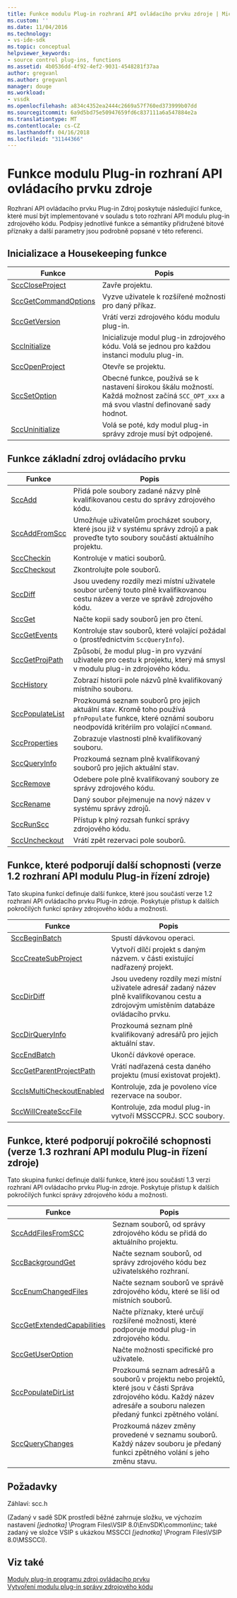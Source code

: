 ```yaml
---
title: Funkce modulu Plug-in rozhraní API ovládacího prvku zdroje | Microsoft Docs
ms.custom: ''
ms.date: 11/04/2016
ms.technology:
- vs-ide-sdk
ms.topic: conceptual
helpviewer_keywords:
- source control plug-ins, functions
ms.assetid: 4b0536dd-4f92-4ef2-9031-4548281f37aa
author: gregvanl
ms.author: gregvanl
manager: douge
ms.workload:
- vssdk
ms.openlocfilehash: a834c4352ea2444c2669a57f760ed373999b07dd
ms.sourcegitcommit: 6a9d5bd75e50947659fd6c837111a6a547884e2a
ms.translationtype: MT
ms.contentlocale: cs-CZ
ms.lasthandoff: 04/16/2018
ms.locfileid: "31144366"
---
```

# <a name="source-control-plug-in-api-functions"></a>Funkce modulu Plug-in rozhraní API ovládacího prvku zdroje
Rozhraní API ovládacího prvku Plug-in Zdroj poskytuje následující funkce, které musí být implementované v souladu s toto rozhraní API modulu plug-in zdrojového kódu. Podpisy jednotlivé funkce a sémantiky přidružené bitové příznaky a další parametry jsou podrobně popsané v této referenci.  
  
## <a name="initialization-and-housekeeping-functions"></a>Inicializace a Housekeeping funkce  
  
|Funkce|Popis|  
|--------------|-----------------|  
|[SccCloseProject](../extensibility/scccloseproject-function.md)|Zavře projektu.|  
|[SccGetCommandOptions](../extensibility/sccgetcommandoptions-function.md)|Vyzve uživatele k rozšířené možnosti pro daný příkaz.|  
|[SccGetVersion](../extensibility/sccgetversion-function.md)|Vrátí verzi zdrojového kódu modulu plug-in.|  
|[SccInitialize](../extensibility/sccinitialize-function.md)|Inicializuje modul plug-in zdrojového kódu. Volá se jednou pro každou instanci modulu plug-in.|  
|[SccOpenProject](../extensibility/sccopenproject-function.md)|Otevře se projektu.|  
|[SccSetOption](../extensibility/sccsetoption-function.md)|Obecné funkce, používá se k nastavení širokou škálu možností. Každá možnost začíná `SCC_OPT_xxx` a má svou vlastní definované sady hodnot.|  
|[SccUninitialize](../extensibility/sccuninitialize-function.md)|Volá se poté, kdy modul plug-in správy zdroje musí být odpojené.|  
  
## <a name="core-source-control-functions"></a>Funkce základní zdroj ovládacího prvku  
  
|Funkce|Popis|  
|--------------|-----------------|  
|[SccAdd](../extensibility/sccadd-function.md)|Přidá pole soubory zadané názvy plně kvalifikovanou cestu do správy zdrojového kódu.|  
|[SccAddFromScc](../extensibility/sccaddfromscc-function.md)|Umožňuje uživatelům procházet soubory, které jsou již v systému správy zdrojů a pak proveďte tyto soubory součástí aktuálního projektu.|  
|[SccCheckin](../extensibility/scccheckin-function.md)|Kontroluje v matici souborů.|  
|[SccCheckout](../extensibility/scccheckout-function.md)|Zkontrolujte pole souborů.|  
|[SccDiff](../extensibility/sccdiff-function.md)|Jsou uvedeny rozdíly mezi místní uživatele soubor určený touto plně kvalifikovanou cestu název a verze ve správě zdrojového kódu.|  
|[SccGet](../extensibility/sccget-function.md)|Načte kopii sady souborů jen pro čtení.|  
|[SccGetEvents](../extensibility/sccgetevents-function.md)|Kontroluje stav souborů, které volající požádal o (prostřednictvím `SccQueryInfo`).|  
|[SccGetProjPath](../extensibility/sccgetprojpath-function.md)|Způsobí, že modul plug-in pro vyzvání uživatele pro cestu k projektu, který má smysl v modulu plug-in zdrojového kódu.|  
|[SccHistory](../extensibility/scchistory-function.md)|Zobrazí historii pole názvů plně kvalifikovaný místního souboru.|  
|[SccPopulateList](../extensibility/sccpopulatelist-function.md)|Prozkoumá seznam souborů pro jejich aktuální stav. Kromě toho používá `pfnPopulate` funkce, které oznámí souboru neodpovídá kritériím pro volající `nCommand`.|  
|[SccProperties](../extensibility/sccproperties-function.md)|Zobrazuje vlastnosti plně kvalifikovaný souboru.|  
|[SccQueryInfo](../extensibility/sccqueryinfo-function.md)|Prozkoumá seznam plně kvalifikovaný souborů pro jejich aktuální stav.|  
|[SccRemove](../extensibility/sccremove-function.md)|Odebere pole plně kvalifikovaný soubory ze správy zdrojového kódu.|  
|[SccRename](../extensibility/sccrename-function.md)|Daný soubor přejmenuje na nový název v systému správy zdrojů.|  
|[SccRunScc](../extensibility/sccrunscc-function.md)|Přístup k plný rozsah funkcí správy zdrojového kódu.|  
|[SccUncheckout](../extensibility/sccuncheckout-function.md)|Vrátí zpět rezervaci pole souborů.|  
  
## <a name="functions-that-support-additional-capability-version-12-of-the-source-control-plug-in-api"></a>Funkce, které podporují další schopnosti (verze 1.2 rozhraní API modulu Plug-in řízení zdroje)  
 Tato skupina funkcí definuje další funkce, které jsou součástí verze 1.2 rozhraní API ovládacího prvku Plug-in zdroje. Poskytuje přístup k dalších pokročilých funkcí správy zdrojového kódu a možnosti.  
  
|Funkce|Popis|  
|--------------|-----------------|  
|[SccBeginBatch](../extensibility/sccbeginbatch-function.md)|Spustí dávkovou operaci.|  
|[SccCreateSubProject](../extensibility/scccreatesubproject-function.md)|Vytvoří dílčí projekt s daným názvem. v části existující nadřazený projekt.|  
|[SccDirDiff](../extensibility/sccdirdiff-function.md)|Jsou uvedeny rozdíly mezi místní uživatele adresář zadaný název plně kvalifikovanou cestu a zdrojovým umístěním databáze ovládacího prvku.|  
|[SccDirQueryInfo](../extensibility/sccdirqueryinfo-function.md)|Prozkoumá seznam plně kvalifikovaný adresářů pro jejich aktuální stav.|  
|[SccEndBatch](../extensibility/sccendbatch-function.md)|Ukončí dávkové operace.|  
|[SccGetParentProjectPath](../extensibility/sccgetparentprojectpath-function.md)|Vrátí nadřazená cesta daného projektu (musí existovat projekt).|  
|[SccIsMultiCheckoutEnabled](../extensibility/sccismulticheckoutenabled-function.md)|Kontroluje, zda je povoleno více rezervace na soubor.|  
|[SccWillCreateSccFile](../extensibility/sccwillcreatesccfile-function.md)|Kontroluje, zda modul plug-in vytvoří MSSCCPRJ. SCC soubory.|  
  
## <a name="functions-that-support-advanced-capability-version-13-of-the-source-control-plug-in-api"></a>Funkce, které podporují pokročilé schopnosti (verze 1.3 rozhraní API modulu Plug-in řízení zdroje)  
 Tato skupina funkcí definuje další funkce, které jsou součástí 1.3 verzi rozhraní API ovládacího prvku Plug-in zdroje. Poskytuje přístup k dalších pokročilých funkcí správy zdrojového kódu a možnosti.  
  
|Funkce|Popis|  
|--------------|-----------------|  
|[SccAddFilesFromSCC](../extensibility/sccaddfilesfromscc-function.md)|Seznam souborů, od správy zdrojového kódu se přidá do aktuálního projektu.|  
|[SccBackgroundGet](../extensibility/sccbackgroundget-function.md)|Načte seznam souborů, od správy zdrojového kódu bez uživatelského rozhraní.|  
|[SccEnumChangedFiles](../extensibility/sccenumchangedfiles-function.md)|Načte seznam souborů ve správě zdrojového kódu, které se liší od místních souborů.|  
|[SccGetExtendedCapabilities](../extensibility/sccgetextendedcapabilities-function.md)|Načte příznaky, které určují rozšířené možnosti, které podporuje modul plug-in zdrojového kódu.|  
|[SccGetUserOption](../extensibility/sccgetuseroption-function.md)|Načte možnosti specifické pro uživatele.|  
|[SccPopulateDirList](../extensibility/sccpopulatedirlist-function.md)|Prozkoumá seznam adresářů a souborů v projektu nebo projektů, které jsou v části Správa zdrojového kódu. Každý název adresáře a souboru nalezen předaný funkci zpětného volání.|  
|[SccQueryChanges](../extensibility/sccquerychanges-function.md)|Prozkoumá název změny provedené v seznamu souborů. Každý název souboru je předaný funkci zpětného volání s jeho změnu stavu.|  
  
## <a name="requirements"></a>Požadavky  
 Záhlaví: scc.h  
  
 (Zadaný v sadě SDK prostředí běžné zahrnuje složku, ve výchozím nastavení *[jednotka]* \Program Files\VSIP 8.0\EnvSDK\common\inc; také zadaný ve složce VSIP s ukázkou MSSCCI *[jednotka]* \Program Files\VSIP 8.0\MSSCCI).  
  
## <a name="see-also"></a>Viz také  
 [Moduly plug-in programu zdroj ovládacího prvku](../extensibility/source-control-plug-ins.md)   
 [Vytvoření modulu plug-in správy zdrojového kódu](../extensibility/internals/creating-a-source-control-plug-in.md)